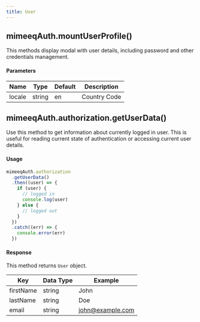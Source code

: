 ```yaml
---
title: User
---
```


## mimeeqAuth.mountUserProfile()

This methods display modal with user details, including password and other credentials
management.

#### Parameters

| Name   | Type   | Default | Description  |
| ------ | ------ | ------- | ------------ |
| locale | string | en      | Country Code |

## mimeeqAuth.authorization.getUserData()

Use this method to get information about currently logged in user. This is useful for
reading current state of authentication or accessing current user details.

#### Usage

```js
mimeeqAuth.authorization
  .getUserData()
  .then((user) => {
    if (user) {
      // logged in
      console.log(user)
    } else {
      // logged out
    }
  })
  .catch((err) => {
    console.error(err)
  })
```

#### Response

This method returns `User` object.

| Key       | Data Type | Example          |
| --------- | --------- | ---------------- |
| firstName | string    | John             |
| lastName  | string    | Doe              |
| email     | string    | john@example.com |
